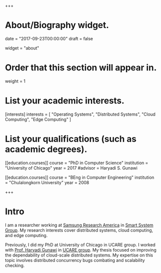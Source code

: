 +++
# About/Biography widget.

date = "2017-09-23T00:00:00"
draft = false

widget = "about"

# Order that this section will appear in.
weight = 1

# List your academic interests.
[interests]
  interests = [
    "Operating Systems",
    "Distributed Systems",
    "Cloud Computing",
    "Edge Computing"
  ]

# List your qualifications (such as academic degrees).
[[education.courses]]
  course = "PhD in Computer Science"
  institution = "University of Chicago"
  year = 2017
  #advisor = Haryadi S. Gunawi

[[education.courses]]
  course = "BEng in Computer Engineering"
  institution = "Chulalongkorn University"
  year = 2008
 
+++

# Intro

I am a researcher working at [Samsung Research
America](http://www.sra.samsung.com/) in [Smart System
Group](https://www.sra.samsung.com/about-us/distributed-systems/). My research
interests cover distributed systems, cloud computing, and edge computing.

Previously, I did my PhD at University of Chicago in UCARE group. I worked with
[Prof. Haryadi Gunawi](http://people.cs.uchicago.edu/~haryadi/) in [UCARE
group](http://ucare.cs.uchicago.edu/). My thesis focused on improving the
dependability of cloud-scale distributed systems. My expertise on this topic
involves distributed concurrency bugs combating and scalability checking.

